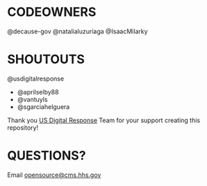# CODEOWNERS

@decause-gov
@natalialuzuriaga
@IsaacMilarky

# SHOUTOUTS

@usdigitalresponse

- @aprilselby88
- @vantuyls
- @sgarciahelguera

Thank you [US Digital Response](https://www.usdigitalresponse.org/) Team for your support creating this repository!

# QUESTIONS?

Email opensource@cms.hhs.gov
